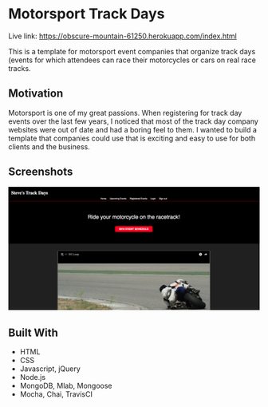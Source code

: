 # Motorsport Track Days

Live link: https://obscure-mountain-61250.herokuapp.com/index.html

This is a template for motorsport event companies that organize track days (events for which attendees can race their motorcycles or cars on real race tracks. 

## Motivation
Motorsport is one of my great passions. When registering for track day events over the last few years, I noticed that most of the track day company websites were out of date and had a boring feel to them. I wanted to build a template that companies could use that is exciting and easy to use for both clients and the business. 

## Screenshots

![screenshot](screenshot.png)

## Built With

* HTML
* CSS
* Javascript, jQuery
* Node.js 
* MongoDB, Mlab, Mongoose
* Mocha, Chai, TravisCI 
